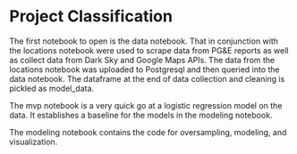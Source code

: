 # Project Classification

The first notebook to open is the data notebook. That in conjunction with the locations notebook were used to scrape data from PG&E reports as well as collect data from Dark Sky and Google Maps APIs. The data from the locations notebook was uploaded to Postgresql and then queried into the data notebook. The dataframe at the end of data collection and cleaning is pickled as model_data.

The mvp notebook is a very quick go at a logistic regression model on the data. It establishes a baseline for the models in the modeling notebook.

The modeling notebook contains the code for oversampling, modeling, and visualization.
